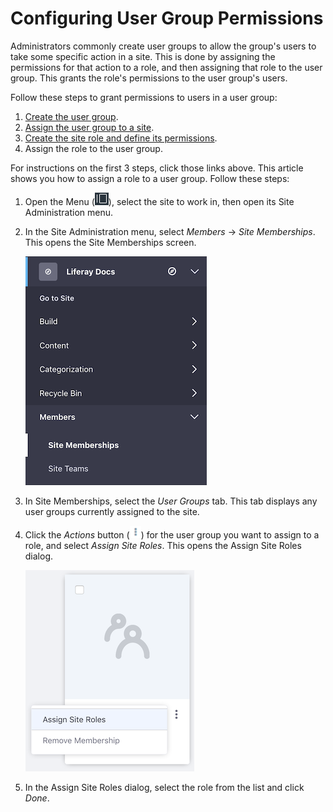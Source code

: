 # Configuring User Group Permissions [](id=configuring-user-group-permissions)

Administrators commonly create user groups to allow the group's users to take 
some specific action in a site. This is done by assigning the permissions for 
that action to a role, and then assigning that role to the user group. This 
grants the role's permissions to the user group's users. 

Follow these steps to grant permissions to users in a user group: 

1.  [Create the user group](/discover/portal/-/knowledge_base/7-1/creating-a-user-group).
2.  [Assign the user group to a site](/discover/portal/-/knowledge_base/7-1/user-groups-and-site-membership). 
3.  [Create the site role and define its permissions](/discover/portal/-/knowledge_base/7-1/roles-and-permissions). 
4.  Assign the role to the user group. 

For instructions on the first 3 steps, click those links above. This article 
shows you how to assign a role to a user group. Follow these steps: 

1.  Open the Menu 
    (![Menu](../../../images/icon-menu.png)), 
    select the site to work in, then open its Site Administration menu. 

2.  In the Site Administration menu, select *Members* &rarr; *Site Memberships*. 
    This opens the Site Memberships screen. 

    ![Figure 1: Select *Site Memberships* from the Site Administration menu.](../../../images/site-memberships.png)

3.  In Site Memberships, select the *User Groups* tab. This tab displays any 
    user groups currently assigned to the site. 

4.  Click the *Actions* button 
    (![Actions](../../../images/icon-actions.png)) 
    for the user group you want to assign to a role, and select 
    *Assign Site Roles*. This opens the Assign Site Roles dialog. 

    ![Figure 2: Select *Assign Site Roles* for the user group.](../../../images/user-groups-site-role.png)

5.  In the Assign Site Roles dialog, select the role from the list and click 
    *Done*. 
